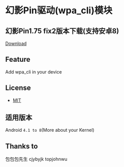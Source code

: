 # 幻影Pin驱动(wpa_cli)模块
## 幻影Pin1.75 fix2版本下载(支持安卓8)
[Download](hypinfix2.apk)

## Feature
Add wpa_cli in your device
 
## License 
- [MIT](LICENSE)

## 适用版本  
Android `4.1 to 8`(More about your Kernel)

## Thanks to
包包包先生 cjybyjk topjohnwu

